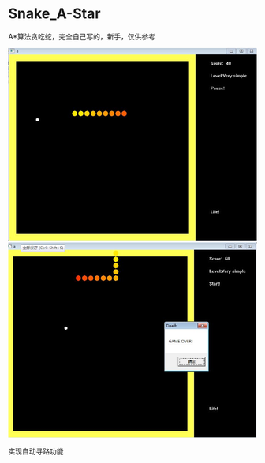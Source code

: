# Snake_A-Star
A*算法贪吃蛇，完全自己写的，新手，仅供参考

![image](https://github.com/dy162052101/Snake_A-Star/blob/master/image/1.jpg)
![image](https://github.com/dy162052101/Snake_A-Star/blob/master/image/3.jpg)

实现自动寻路功能
